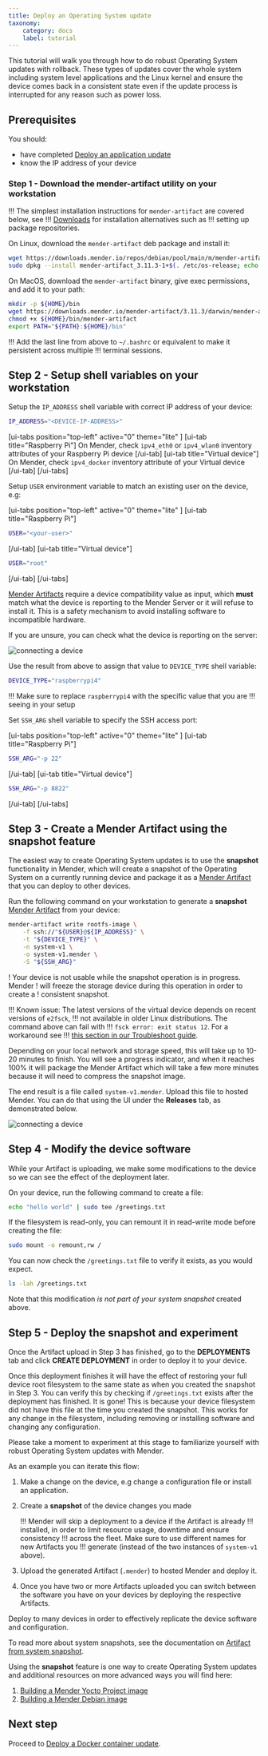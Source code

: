 ```yaml
---
title: Deploy an Operating System update
taxonomy:
    category: docs
    label: tutorial
---
```


This tutorial will walk you through how to do robust Operating System updates with
rollback. These types of updates cover the whole system including system level
applications and the Linux kernel and ensure the device comes back in a
consistent state even if the update process is interrupted for any reason such
as power loss.


## Prerequisites

You should:

* have completed [Deploy an application update](../02.Deploy-an-application-update/docs.md)
* know the IP address of your device


### Step 1 - Download the mender-artifact utility on your workstation

!!! The simplest installation instructions for `mender-artifact` are covered below, see
!!! [Downloads](../../10.Downloads/docs.md#mender-artifact) for installation alternatives such as
!!! setting up package repositories.

On Linux, download the `mender-artifact` deb package and install it:

<!--AUTOVERSION: "mender-artifact_%-1"/mender-artifact -->
```bash
wget https://downloads.mender.io/repos/debian/pool/main/m/mender-artifact/mender-artifact_3.11.3-1%2B$(. /etc/os-release; echo $ID)%2B$(. /etc/os-release; echo $VERSION_CODENAME)_amd64.deb
sudo dpkg --install mender-artifact_3.11.3-1+$(. /etc/os-release; echo $ID)+$(. /etc/os-release; echo $VERSION_CODENAME)_amd64.deb
```

On MacOS, download the `mender-artifact` binary, give exec permissions, and add it to your path:

<!--AUTOVERSION: "mender-artifact/%/"/mender-artifact -->
```bash
mkdir -p ${HOME}/bin
wget https://downloads.mender.io/mender-artifact/3.11.3/darwin/mender-artifact -O ${HOME}/bin/mender-artifact
chmod +x ${HOME}/bin/mender-artifact
export PATH="${PATH}:${HOME}/bin"
```

!!! Add the last line from above to `~/.bashrc` or equivalent to make it persistent across multiple
!!! terminal sessions.

## Step 2 - Setup shell variables on your workstation

Setup the `IP_ADDRESS` shell variable with correct IP address of your device:

```bash
IP_ADDRESS="<DEVICE-IP-ADDRESS>"
```
[ui-tabs position="top-left" active="0" theme="lite" ]
[ui-tab title="Raspberry Pi"]
On Mender, check `ipv4_eth0` or `ipv4_wlan0` inventory attributes of your
Raspberry Pi device
[/ui-tab]
[ui-tab title="Virtual device"]
On Mender, check `ipv4_docker` inventory attribute of your Virtual device
[/ui-tab]
[/ui-tabs]

Setup `USER` environment variable to match an existing user on the device, e.g:

[ui-tabs position="top-left" active="0" theme="lite" ]
[ui-tab title="Raspberry Pi"]
```bash
USER="<your-user>"
```
[/ui-tab]
[ui-tab title="Virtual device"]
```bash
USER="root"
```
[/ui-tab]
[/ui-tabs]

[Mender Artifacts](../../02.Overview/03.Artifact/docs.md) require
a device compatibility value as input, which **must** match what the device is
reporting to the Mender Server or it will refuse to install it. This is a safety
mechanism to avoid installing software to incompatible hardware.

If you are unsure, you can check what the device is reporting on the server:

![connecting a device](Image_0.png)

Use the result from above to assign that value to `DEVICE_TYPE` shell variable:

```bash
DEVICE_TYPE="raspberrypi4"
```

!!! Make sure to replace `raspberrypi4` with the specific value that you are
!!! seeing in your setup

Set `SSH_ARG` shell variable to specify the SSH access port:

[ui-tabs position="top-left" active="0" theme="lite" ]
[ui-tab title="Raspberry Pi"]
```bash
SSH_ARG="-p 22"
```
[/ui-tab]
[ui-tab title="Virtual device"]
```bash
SSH_ARG="-p 8822"
```
[/ui-tab]
[/ui-tabs]

## Step 3 - Create a Mender Artifact using the snapshot feature

The easiest way to create Operating System updates is to use the **snapshot**
functionality in Mender, which will create a snapshot of the Operating System on a
currently running device and package it as a
[Mender Artifact](../../02.Overview/03.Artifact/docs.md) that you
can deploy to other devices.

Run the following command on your workstation to generate a **snapshot**
[Mender Artifact](../../02.Overview/03.Artifact/docs.md) from your
device:

```bash
mender-artifact write rootfs-image \
    -f ssh://"${USER}@${IP_ADDRESS}" \
    -t "${DEVICE_TYPE}" \
    -n system-v1 \
    -o system-v1.mender \
    -S "${SSH_ARG}"
```

! Your device is not usable while the snapshot operation is in progress. Mender
! will freeze the storage device during this operation in order to create a
! consistent snapshot.

!!! Known issue: The latest versions of the virtual device depends on recent versions of `e2fsck`,
!!! not available in older Linux distributions. The command above can fail with
!!! `fsck error: exit status 12`. For a workaround see
!!! [this section in our Troubleshoot guide](../../301.Troubleshoot/03.Mender-Client/docs.md#fsck-error-when-creating-a-Mender-Artifact-using-the-snapshot-feature).

Depending on your local network and storage speed, this will take up to
10-20 minutes to finish. You will see a progress indicator, and when it
reaches 100% it will package the Mender Artifact which will take a few more
minutes because it will need to compress the snapshot image.

The end result is a file called `system-v1.mender`. Upload this file to
hosted Mender. You can do that using the UI under the **Releases** tab, as
demonstrated below.

![connecting a device](Image_1.png)


## Step 4 - Modify the device software

While your Artifact is uploading, we make some modifications to the device
so we can see the effect of the deployment later.

On your device, run the following command to create a file:

```bash
echo "hello world" | sudo tee /greetings.txt
```

If the filesystem is read-only, you can remount it in read-write mode before creating the file:

```bash
sudo mount -o remount,rw /
```

You can now check the `/greetings.txt` file to verify it exists, as you would expect.

```bash
ls -lah /greetings.txt
```

Note that this modification *is not part of your system snapshot* created above.


## Step 5 - Deploy the snapshot and experiment

Once the Artifact upload in Step 3 has finished,
go to the **DEPLOYMENTS** tab and click **CREATE DEPLOYMENT** in
order to deploy it to your device.

Once this deployment finishes it will have the effect of restoring your full
device root filesystem to the same state as when you created the snapshot in Step 3.
You can verify this by checking if `/greetings.txt` exists after the deployment has finished.
It is gone! This is because your device filesystem did not have this file
at the time you created the snapshot. This works for any change in the filesystem,
including removing or installing software and changing any configuration.

Please take a moment to experiment at this stage to familiarize yourself with
robust Operating System updates with Mender.

As an example you can iterate this flow:

1. Make a change on the device, e.g change a configuration file or install an
application.
2. Create a **snapshot** of the device changes you made

    !!! Mender will skip a deployment to a device if the Artifact is already
    !!! installed, in order to limit resource usage, downtime and ensure consistency
    !!! across the fleet. Make sure to use different names for new Artifacts you
    !!! generate (instead of the two instances of `system-v1` above).

3. Upload the generated Artifact (`.mender`) to hosted Mender and deploy it.
4. Once you have two or more Artifacts uploaded you can switch between the
   software you have on your devices by deploying the respective Artifacts.

Deploy to many devices in order to effectively replicate the device software
and configuration.

To read more about system snapshots, see the documentation on
[Artifact from system snapshot](../../06.Artifact-creation/02.Create-an-Artifact-with-system-snapshot/docs.md).

Using the **snapshot** feature is one way to create Operating System updates and additional
resources on more advanced ways you will find here:

1. [Building a Mender Yocto Project image](../../05.Operating-System-updates-Yocto-Project/03.Build-for-demo/docs.md)
2. [Building a Mender Debian image](../../04.Operating-System-updates-Debian-family/02.Convert-a-Mender-Debian-image/docs.md)

## Next step

Proceed to [Deploy a Docker container update](../04.Deploy-a-container-update/docs.md).
